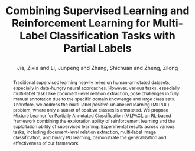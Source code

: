 ---
layout: pub
type: inproceedings
title: >
    Combining Supervised Learning and Reinforcement Learning for Multi-Label Classification Tasks with Partial Labels
author: Jia, Zixia and Li, Junpeng and Zhang, Shichuan and Zheng, Zilong
year: 2024
correspondence: Zheng, Zilong
# booktitle: >
#     Proceedings of the Annual Meeting of the Association for Computational Linguistics: ACL
arxiv: >
    2406.16293
booktitle: ACL
abbr: ACL'24
selected: true
abstract: >
    Traditional supervised learning heavily relies on human-annotated datasets, especially in data-hungry neural approaches. However, various tasks, especially multi-label tasks like document-level relation extraction, pose challenges in fully manual annotation due to the specific domain knowledge and large class sets. Therefore, we address the multi-label positive-unlabelled learning (MLPUL) problem, where only a subset of positive classes is annotated. We propose Mixture Learner for Partially Annotated Classification (MLPAC), an RL-based framework combining the exploration ability of reinforcement learning and the exploitation ability of supervised learning. Experimental results across various tasks, including document-level relation extraction, multi-label image classification, and binary PU learning, demonstrate the generalization and effectiveness of our framework.
bibtex: >
    @inproceedings{jia2024combining,
        title={Combining Supervised Learning and Reinforcement Learning for Multi-Label Classification Tasks with Partial Labels},
        author={Jia, Zixia and Li, Junpeng and Zhang, Shichuan and Zheng, Zilong},
        booktitle={Proceedings of the 62nd Annual Meeting of the Association for Computational Linguistics (Volume 1: Long Papers)},
        year={2024}
    }
---
